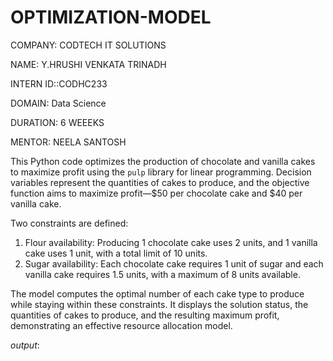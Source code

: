 # OPTIMIZATION-MODEL
COMPANY: CODTECH IT SOLUTIONS

NAME: Y.HRUSHI VENKATA TRINADH

INTERN ID::CODHC233

DOMAIN: Data Science

DURATION: 6 WEEEKS

MENTOR: NEELA SANTOSH

This Python code optimizes the production of chocolate and vanilla cakes to maximize profit using the `pulp` library for linear programming. Decision variables represent the quantities of cakes to produce, and the objective function aims to maximize profit—$50 per chocolate cake and $40 per vanilla cake.

Two constraints are defined:
1. Flour availability: Producing 1 chocolate cake uses 2 units, and 1 vanilla cake uses 1 unit, with a total limit of 10 units.
2. Sugar availability: Each chocolate cake requires 1 unit of sugar and each vanilla cake requires 1.5 units, with a maximum of 8 units available.

The model computes the optimal number of each cake type to produce while staying within these constraints. It displays the solution status, the quantities of cakes to produce, and the resulting maximum profit, demonstrating an effective resource allocation model.

*output*:
